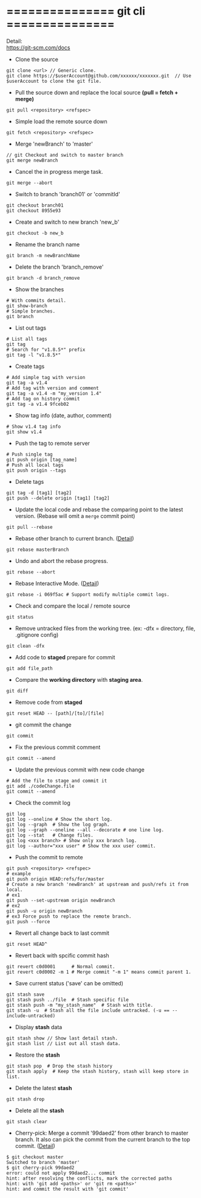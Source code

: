 # ===============  git cli  ===============  
Detail:  
https://git-scm.com/docs

- Clone the source
```
git clone <url> // Generic clone.
git clone https://$userAccount@github.com/xxxxxx/xxxxxxx.git  // Use $userAccount to clone the git file.
```

- Pull the source down and replace the local source **(pull = fetch + merge)**
```
git pull <repository> <refspec>
```

- Simple load the remote source down
```
git fetch <repository> <refspec>
```

- Merge 'newBranch' to 'master'
```
// git Checkout and switch to master branch
git merge newBranch
```

- Cancel the in progress merge task.
```
git merge --abort
```

- Switch to branch 'branch01' or 'commitId'
```
git checkout branch01
git checkout 8955e93
```

- Create and switch to new branch 'new_b'
```
git checkout -b new_b
```

- Rename the branch name
```
git branch -m newBranchName
```

- Delete the branch 'branch_remove'
```
git branch -d branch_remove
```

- Show the branches
```
# With commits detail.
git show-branch
# Simple branches.
git branch
```

- List out tags
```
# List all tags
git tag
# Search for "v1.8.5*" prefix
git tag -l "v1.8.5*"
```

- Create tags
```
# Add simple tag with version
git tag -a v1.4
# Add tag with version and comment
git tag -a v1.4 -m "my_version 1.4"
# Add tag on history commit
git tag -a v1.4 9fceb02
```

- Show tag info (date, author, comment)
```
# Show v1.4 tag info
git show v1.4
```

- Push the tag to remote server
```
# Push single tag
git push origin [tag_name]
# Push all local tags
git push origin --tags
```

- Delete tags
```
git tag -d [tag1] [tag2]
git push --delete origin [tag1] [tag2]
```

- Update the local code and rebase the comparing point to the latest version. (Rebase will omit a `merge` commit point)
```
git pull --rebase
```

- Rebase other branch to current branch.  ([Detail](https://medium.com/starbugs/git-%E6%88%91%E4%BB%A5%E7%82%BA%E7%9A%84-git-rebase-%E8%88%87%E5%92%8C-git-merge-%E5%81%9A%E5%90%88%E4%BD%B5%E5%88%86%E6%94%AF%E7%9A%84%E5%B7%AE%E7%95%B0-cacd3f45294d))
```
git rebase masterBranch
```

- Undo and abort the rebase progress.
```
git rebase --abort
```

- Rebase Interactive Mode.  ([Detail](https://dotblogs.com.tw/wasichris/2016/05/04/re))
```
git rebase -i 069f5ac # Support modify multiple commit logs.
```

- Check and compare the local / remote source
```
git status
```

- Remove untracked files from the working tree. (ex: -dfx = directory, file, .gitignore config)
```
git clean -dfx
```

- Add code to **staged** prepare for commit
```
git add file_path
```

- Compare the **working directory** with **staging area**.
```
git diff
```

- Remove code from **staged**
```
git reset HEAD -- [path]/[to]/[file]
```

- git commit the change
```
git commit
```

- Fix the previous commit comment
```
git commit --amend
```
  
- Update the previous commit with new code change
```
# Add the file to stage and commit it
git add ./codeChange.file
git commit --amend
```

- Check the commit log
```
git log
git log --oneline # Show the short log.
git log --graph  # Show the log graph.
git log --graph --oneline --all --decorate # one line log.
git log --stat   # Change files.
git log <xxx branch> # Show only xxx branch log.
git log --author="xxx user" # Show the xxx user commit.
```

- Push the commit to remote
```
git push <repository> <refspec>
# example
git push origin HEAD:refs/for/master
# Create a new branch 'newBranch' at upstream and push/refs it from local.
# ex1
git push --set-upstream origin newBranch 
# ex2
git push -u origin newBranch
# ex3 Force push to replace the remote branch.
git push --force
```

- Revert all change back to last commit
```
git reset HEAD^
```

- Revert back with spcific commit hash
```
git revert c0d0001      # Normal commit. 
git revert c0d0002 -m 1 # Merge commit "-m 1" means commit parent 1.
```

- Save current status ('save' can be omitted)
```
git stash save
git stash push ../file  # Stash specific file
git stash push -m "my_stash_name"  # Stash with title.
git stash -u  # Stash all the file include untracked. (-u == --include-untracked)
```

- Display **stash** data
```
git stash show // Show last detail stash.
git stash list // List out all stash data.
```

- Restore the **stash**
```
git stash pop  # Drop the stash history
git stash apply  # Keep the stash history, stash will keep store in list.
```

- Delete the latest **stash**
```
git stash drop
```

- Delete all the **stash**
```
git stash clear
```
  
- Cherry-pick: Merge a commit '99daed2' from other branch to master branch.
  It also can pick the commit from the current branch to the top commit. ([Detail](https://backlog.com/git-tutorial/tw/stepup/stepup7_4.html))
```
$ git checkout master
Switched to branch 'master'
$ git cherry-pick 99daed2
error: could not apply 99daed2... commit
hint: after resolving the conflicts, mark the corrected paths
hint: with 'git add <paths>' or 'git rm <paths>'
hint: and commit the result with 'git commit'
```
